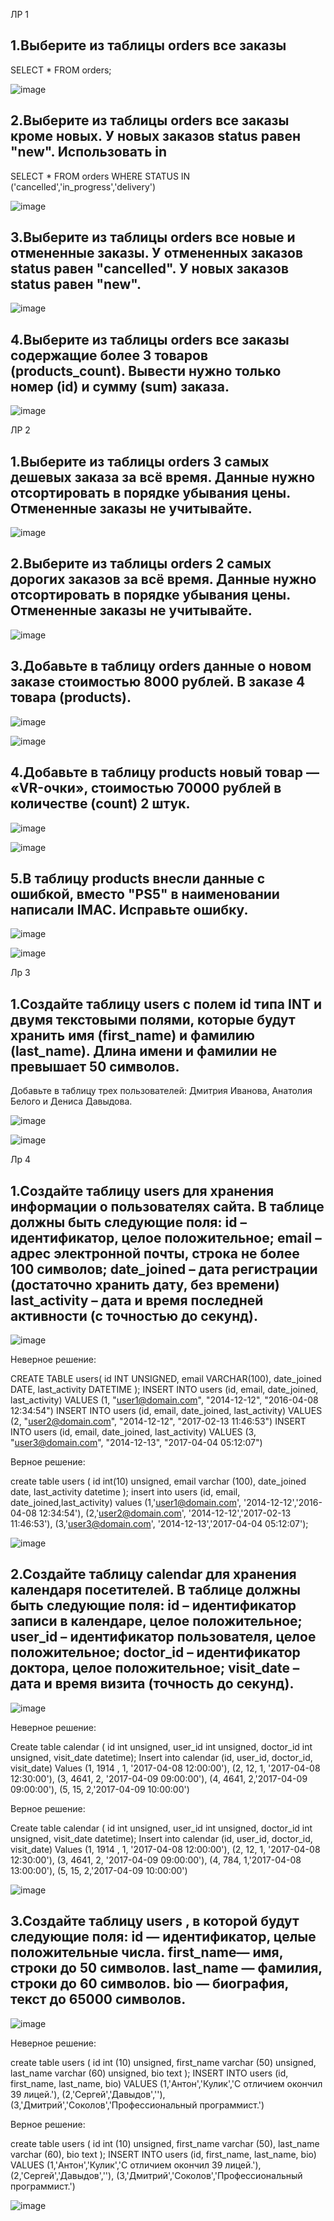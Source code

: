 ЛР 1

1.Выберите из таблицы orders все заказы
-
SELECT * FROM orders;

![image](https://github.com/user-attachments/assets/23460e5a-748e-4c98-af98-3b637623958c)

2.Выберите из таблицы orders все заказы кроме новых. У новых заказов status равен "new". Использовать in
-
SELECT * FROM orders WHERE STATUS IN ('cancelled','in_progress','delivery')

![image](https://github.com/user-attachments/assets/37ed988f-4a88-4c2b-bc07-a68dc8c8b53f)

3.Выберите из таблицы orders все новые и отмененные заказы. У отмененных заказов status равен "cancelled". У новых заказов status равен "new".
-
![image](https://github.com/user-attachments/assets/9bc193b2-02e3-4e4e-aaef-d6ea182e538e)

4.Выберите из таблицы orders все заказы содержащие более 3 товаров (products_count). Вывести нужно только номер (id) и сумму (sum) заказа.
-
![image](https://github.com/user-attachments/assets/2f208a4d-1ca9-4cfb-8e36-058f3dc827e7)

ЛР 2

1.Выберите из таблицы orders 3 самых дешевых заказа за всё время. Данные нужно отсортировать в порядке убывания цены. Отмененные заказы не учитывайте.
-
![image](https://github.com/user-attachments/assets/6de610d5-391d-46e1-b894-db1ed9330e77)

2.Выберите из таблицы orders 2 самых дорогих заказов за всё время. Данные нужно отсортировать в порядке убывания цены. Отмененные заказы не учитывайте.
-
![image](https://github.com/user-attachments/assets/3f8fe9e3-d4f4-4b08-b5ed-0d374fe9bebf)

3.Добавьте в таблицу orders данные о новом заказе стоимостью 8000 рублей. В заказе 4 товара (products).
-
![image](https://github.com/user-attachments/assets/11d54dfc-f39b-4381-8b39-08db0a22c9a2)

![image](https://github.com/user-attachments/assets/7472531a-e42f-458c-9899-9699d2e65cea)

4.Добавьте в таблицу products новый товар — «VR-очки», стоимостью 70000 рублей в количестве (count) 2 штук.
-
 ![image](https://github.com/user-attachments/assets/dabf7dc4-b441-4a55-8bea-48950d5cd7dc)

 ![image](https://github.com/user-attachments/assets/0154c806-38a1-45b6-b78f-ca24592eaeb0)

5.В таблицу products внесли данные с ошибкой, вместо "PS5" в наименовании написали IMAC. Исправьте ошибку.
-
![image](https://github.com/user-attachments/assets/45f95fbc-ed0f-4fd9-bc35-5b8a190ecc46)

![image](https://github.com/user-attachments/assets/1288a625-6daf-4162-8be0-1e61b328eea4)

Лр 3 

1.Создайте таблицу users с полем id типа INT и двумя текстовыми полями, которые будут хранить имя (first_name) и фамилию (last_name). Длина имени и фамилии не превышает 50 символов.
-
Добавьте в таблицу трех пользователей: Дмитрия Иванова, Анатолия Белого и Дениса Давыдова.

![image](https://github.com/user-attachments/assets/d729b1c5-e31a-4e60-88c1-ad851c497f26)

![image](https://github.com/user-attachments/assets/4096d56a-3ebb-4e19-a839-ecc0fd60b75a)

Лр 4

1.Создайте таблицу users для хранения информации о пользователях сайта. В таблице должны быть следующие поля: id – идентификатор, целое положительное; email – адрес электронной почты, строка не более 100 символов; date_joined – дата регистрации 
(достаточно хранить дату, без времени) last_activity – дата и время последней активности (с точностью до секунд).
-
![image](https://github.com/user-attachments/assets/b7acc72a-7fa5-4fdd-91ff-c59c92db939c)

Неверное решение:

CREATE TABLE users( id INT UNSIGNED, email VARCHAR(100), date_joined DATE, last_activity DATETIME );
INSERT INTO users (id, email, date_joined, last_activity) VALUES (1, "user1@domain.com", "2014-12-12", "2016-04-08 12:34:54") INSERT INTO users (id, email, date_joined, last_activity) VALUES (2, "user2@domain.com", "2014-12-12", "2017-02-13 11:46:53") INSERT INTO users (id, email, date_joined, last_activity) VALUES (3, "user3@domain.com", "2014-12-13", "2017-04-04 05:12:07")

Верное решение: 

create table users ( id int(10) unsigned, email varchar (100), date_joined date, last_activity datetime ); insert into users (id, email, date_joined,last_activity) values (1,'user1@domain.com', '2014-12-12','2016-04-08 12:34:54'), (2,'user2@domain.com', '2014-12-12','2017-02-13 11:46:53'), (3,'user3@domain.com', '2014-12-13','2017-04-04 05:12:07');

![image](https://github.com/user-attachments/assets/d1e72b07-f656-41cf-aa8d-06c4cd585b0c)

2.Создайте таблицу calendar для хранения календаря посетителей. В таблице должны быть следующие поля: id – идентификатор записи в календаре, целое положительное; user_id – идентификатор пользователя, целое положительное; doctor_id – идентификатор доктора, целое положительное; visit_date – дата и время визита (точность до секунд).
-
![image](https://github.com/user-attachments/assets/9fdfbd4f-2646-49d5-a954-94c48b90baf7)

Неверное решение:

Create table calendar ( id int unsigned, user_id int unsigned, doctor_id int unsigned, visit_date datetime); Insert into calendar (id, user_id, doctor_id, visit_date) Values (1, 1914 , 1, '2017-04-08 12:00:00'), (2, 12, 1, '2017-04-08 12:30:00'), (3, 4641, 2, '2017-04-09 09:00:00'), (4, 4641, 2,'2017-04-09 09:00:00'), (5, 15, 2,'2017-04-09 10:00:00')

Верное решение:

Create table calendar ( id int unsigned, user_id int unsigned, doctor_id int unsigned, visit_date datetime); Insert into calendar (id, user_id, doctor_id, visit_date) Values (1, 1914 , 1, '2017-04-08 12:00:00'), (2, 12, 1, '2017-04-08 12:30:00'), (3, 4641, 2, '2017-04-09 09:00:00'), (4, 784, 1,'2017-04-08 13:00:00'), (5, 15, 2,'2017-04-09 10:00:00') 

![image](https://github.com/user-attachments/assets/b3af42ac-b570-424f-bb73-dadf7cf39b34)

3.Создайте таблицу users , в которой будут следующие поля: id — идентификатор, целые положительные числа. first_name— имя, строки до 50 символов. last_name — фамилия, строки до 60 символов. bio — биография, текст до 65000 символов.
-
![image](https://github.com/user-attachments/assets/0c30eb1c-25bc-42f3-8731-fb064ed04f5d)

Неверное решение:

create table users ( id int (10) unsigned, first_name varchar (50) unsigned, last_name varchar (60) unsigned, bio text ); INSERT INTO users (id, first_name, last_name, bio) VALUES (1,'Антон','Кулик','С отличием окончил 39 лицей.'), (2,'Сергей','Давыдов',''), (3,'Дмитрий','Соколов','Профессиональный программист.')

Верное решение:

create table users ( id int (10) unsigned, first_name varchar (50), last_name varchar (60), bio text ); INSERT INTO users (id, first_name, last_name, bio) VALUES (1,'Антон','Кулик','С отличием окончил 39 лицей.'), (2,'Сергей','Давыдов',''), (3,'Дмитрий','Соколов','Профессиональный программист.')

![image](https://github.com/user-attachments/assets/2713ba61-ab0d-4490-8b05-c56a7af914be)

